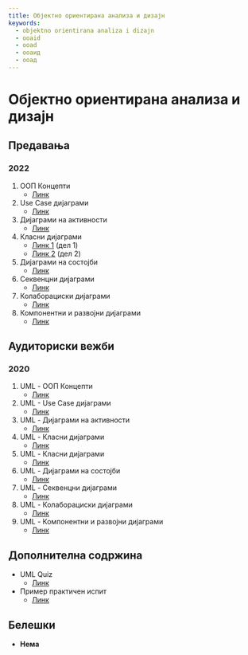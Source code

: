 ```yaml
---
title: Објектно ориентирана анализа и дизајн
keywords:
  - objektno orientirana analiza i dizajn
  - ooaid
  - ooad
  - ооаид
  - ооад
---
```


# Објектно ориентирана анализа и дизајн

## Предавања

### 2022

1. ООП Концепти
   - [Линк](https://bbb-lb.finki.ukim.mk/playback/presentation/2.3/42d781633ed7d08647ae386645a4ff3f56330a7e-1645609273134)
2. Use Case дијаграми
   - [Линк](https://bbb-lb.finki.ukim.mk/playback/presentation/2.3/cde7df813205d1138a4790e9109de604d2238c2d-1646213740360)
3. Дијаграми на активности
   - [Линк](https://bbb-lb.finki.ukim.mk/playback/presentation/2.3/3cb77b32753161eaa0ef2b2fdfc80fe00fbf1ed5-1646816710652)
4. Класни дијаграми
   - [Линк 1](https://bbb-lb.finki.ukim.mk/playback/presentation/2.3/ee17fe5c8529f8bd060fc37f4128325173811985-1647270250880) (дел 1)
   - [Линк 2](https://bbb-lb.finki.ukim.mk/playback/presentation/2.3/a4ef063a2728c40d40649181ef9428bc0204a3b6-1648226078090) (дел 2)
5. Дијаграми на состојби
   - [Линк](https://bbb-lb.finki.ukim.mk/playback/presentation/2.3/cbb5b3bca92ca7cca5cc8bc7b1eab3bb9478985d-1649774152597)
6. Секвенцни дијаграми
   - [Линк](https://bbb-lb.finki.ukim.mk/playback/presentation/2.3/f99c2f97ec36c0997cddfbc0e0fe6cc4f9eb039c-1650375129142)
7. Колаборациски дијаграми
   - [Линк](https://bbb-lb.finki.ukim.mk/playback/presentation/2.3/75c6bd5bb8a6b6e3554fa2ad25276badd639d85a-1650980503320)
8. Компонентни и развојни дијаграми
   - [Линк](https://bbb-lb.finki.ukim.mk/playback/presentation/2.3/c2c70468baca6473959d53c5cf92a0e0e2ccb4c8-1651577032366)

## Аудиториски вежби

### 2020

1. UML - ООП Концепти
   - [Линк](https://bbb-lb.finki.ukim.mk/playback/presentation/2.3/d56574adffab575b0ac9776c1f01999b6531bfd4-1614346750462?meetingId=d56574adffab575b0ac9776c1f01999b6531bfd4-1614346750462)
2. UML - Use Case дијаграми
   - [Линк](https://youtu.be/0xB6HCcBUVM)
3. UML - Дијаграми на активности
   - [Линк](https://youtu.be/NtbVBz2NPdQ)
4. UML - Класни дијаграми
   - [Линк](https://youtu.be/QbNepi0QGUw)
5. UML - Класни дијаграми
   - [Линк](https://youtu.be/GKDOPsoBfoU)
6. UML - Дијаграми на состојби
   - [Линк](https://youtu.be/HYhyFG5KQdw)
7. UML - Секвенцни дијаграми
   - [Линк](https://www.youtube.com/watch?v=dst9xrFiDn8)
8. UML - Колаборациски дијаграми
   - [Линк](https://youtu.be/It8yxrHk0I0)
9. UML - Компонентни и развојни дијаграми
   - [Линк](https://youtu.be/eap-0dAc098)

## Дополнителна содржина

- UML Quiz
  - [Линк](http://elearning.uml.ac.at/)
- Пример практичен испит
  - [Линк](https://drive.google.com/file/d/1dZk3FT4aUKMbgnPgbtGzY5jhQJrItd63/view)

## Белешки

- **Нема**
